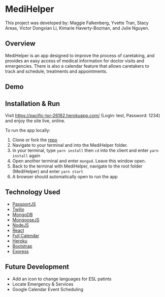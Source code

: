 # MediHelper

This project was developed by: Maggie Falkenberg, Yvette Tran, Stacy Areas, Victor Dongxian Li, Kimarie Haverty-Bozman, and Julie Nguyen.

## Overview 

MediHelper is an app designed to improve the process of caretaking, and provides an easy access of medical information for doctor visits and emergencies. There is also a calendar feature that allows caretakers to track and schedule, treatments and appointments.


## Demo














## Installation & Run

Visit https://pacific-tor-26182.herokuapp.com/ (Login: test, Password: 1234) and enjoy the site live, online.


To run the app locally: 
1. Clone or fork the [repo](https://github.com/Trantastic/MediHelper) 
2. Navigate to your terminal and into the MediHelper folder. 
3. In your terminal, type ```yarn install``` then ```cd``` into the client and enter ```yarn install``` again 
4. Open another terminal and enter ```mongod```. Leave this window open.
5. Back to the terminal with MediHelper, navigate to the root folder (MediHelper) and enter ```yarn start``` 
6. A browser should automatically open to run the app
   

## Technology Used
 * [PassportJS](http://www.passportjs.org/)
 * [Twilio](https://www.twilio.com/sms)
 * [MongoDB](https://www.mongodb.com/)
 * [MongooseJS](http://mongoosejs.com/)
 * [NodeJS](https://nodejs.org/en/)
 * [React](https://reactjs.org/)
 * [Full Calendar](https://fullcalendar.io/)
 * [Heroku](https://www.heroku.com/)
 * [Bootstrap](https://getbootstrap.com/)
 * [Express](https://expressjs.com/)

## Future Development
 * Add an icon to change languages for ESL patints
 * Locate Emergency & Services
 * Google Calendar Event Scheduling
 




 

